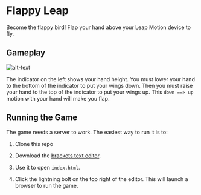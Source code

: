 # Flappy Leap
Become the flappy bird! Flap your hand above your Leap Motion device to fly.

Gameplay
---

![alt-text](http://i.imgur.com/3VfhceJ.png "Gameplay")

The indicator on the left shows your hand height. You must lower your hand to the bottom of the indicator to put your wings down. Then you must raise your hand to the top of the indicator to put your wings up. This ```down ==> up``` motion with your hand will make you flap.

Running the Game
---
The game needs a server to work. The easiest way to run it is to:

1. Clone this repo

2. Download the [brackets text editor](http://brackets.io/).

3. Use it to open ```index.html```.

4. Click the lightning bolt on the top right of the editor. This will launch a browser to run the game.